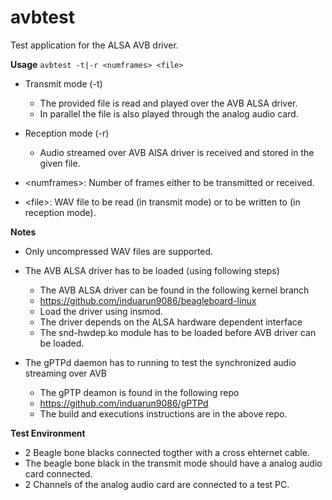 # avbtest

Test application for the ALSA AVB driver. 

**Usage** `avbtest -t|-r <numframes> <file>`

* Transmit mode (-t)

  * The provided file is read and played over the AVB ALSA driver.
  * In parallel the file is also played through the analog audio card.
   
* Reception mode (-r)

   * Audio streamed over AVB AlSA driver is received and stored in the given file.
    
* \<numframes\>: Number of frames either to be transmitted or received.

* \<file\>: WAV file to be read (in transmit mode) or to be written to (in reception mode).

**Notes** 

* Only uncompressed WAV files are supported. 

* The AVB ALSA driver has to be loaded (using following steps)

   * The AVB ALSA driver can be found in the following kernel branch
   * https://github.com/induarun9086/beagleboard-linux
   * Load the driver using insmod.
   * The driver depends on the ALSA hardware dependent interface
   * The snd-hwdep.ko module has to be loaded before AVB driver can be loaded.
   
* The gPTPd daemon has to running to test the synchronized audio streaming over AVB

   * The gPTP deamon is found in the following repo
   * https://github.com/induarun9086/gPTPd
   * The build and executions instructions are in the above repo.
   
**Test Environment**

* 2 Beagle bone blacks connected togther with a cross ehternet cable.
* The beagle bone black in the transmit mode should have a analog audio card connected.
* 2 Channels of the analog audio card are connected to a test PC.

